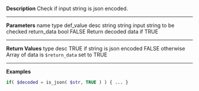 **Description**
Check if input string is json encoded.

--------
**Parameters**
name	type	def_value	desc
string	string		input string to be checked
return_data	bool	FALSE	Return decoded data if TRUE

--------
**Return Values**
type	desc
TRUE	if string is json encoded
FALSE	otherwise
Array	of data is `$return_data` set to TRUE

--------
**Examples**

```php
if( $decoded = is_json( $str, TRUE ) ) { ... }
```